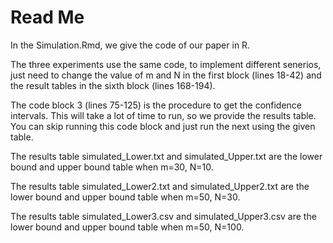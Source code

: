 # Read Me
In the Simulation.Rmd, we give the code of our paper in R.

The three experiments use the same code, to implement different senerios, just need to change the value of m and N in the first block (lines 18-42) and the result tables in the sixth block (lines 168-194).

The code block 3 (lines 75-125) is the procedure to get the confidence intervals. This will take a lot of time to run, so we provide the results table. You can skip running this code block and just run the next using the given table.

The results table simulated_Lower.txt and simulated_Upper.txt are the lower bound and upper bound table when m=30, N=10.

The results table simulated_Lower2.txt and simulated_Upper2.txt are the lower bound and upper bound table when m=50, N=30.

The results table simulated_Lower3.csv and simulated_Upper3.csv are the lower bound and upper bound table when m=50, N=100.
